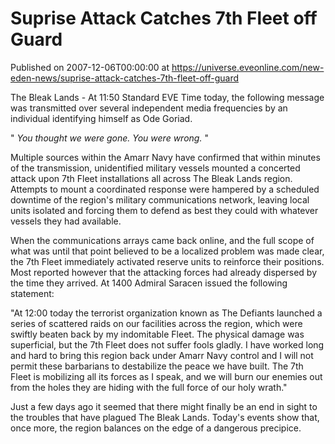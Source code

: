 # Suprise Attack Catches 7th Fleet off Guard
Published on 2007-12-06T00:00:00 at https://universe.eveonline.com/new-eden-news/suprise-attack-catches-7th-fleet-off-guard

The Bleak Lands - At 11:50 Standard EVE Time today, the following message was transmitted over several independent media frequencies by an individual identifying himself as Ode Goriad. 

" _You thought we were gone._ _You were wrong._ "   
  
Multiple sources within the Amarr Navy have confirmed that within minutes of the transmission, unidentified military vessels mounted a concerted attack upon 7th Fleet installations all across The Bleak Lands region. Attempts to mount a coordinated response were hampered by a scheduled downtime of the region's military communications network, leaving local units isolated and forcing them to defend as best they could with whatever vessels they had available. 

When the communications arrays came back online, and the full scope of what was until that point believed to be a localized problem was made clear, the 7th Fleet immediately activated reserve units to reinforce their positions. Most reported however that the attacking forces had already dispersed by the time they arrived. At 1400 Admiral Saracen issued the following statement: 

"At 12:00 today the terrorist organization known as The Defiants launched a series of scattered raids on our facilities across the region, which were swiftly beaten back by my indomitable Fleet. The physical damage was superficial, but the 7th Fleet does not suffer fools gladly. I have worked long and hard to bring this region back under Amarr Navy control and I will not permit these barbarians to destabilize the peace we have built. The 7th Fleet is mobilizing all its forces as I speak, and we will burn our enemies out from the holes they are hiding with the full force of our holy wrath." 

Just a few days ago it seemed that there might finally be an end in sight to the troubles that have plagued The Bleak Lands. Today's events show that, once more, the region balances on the edge of a dangerous precipice.
